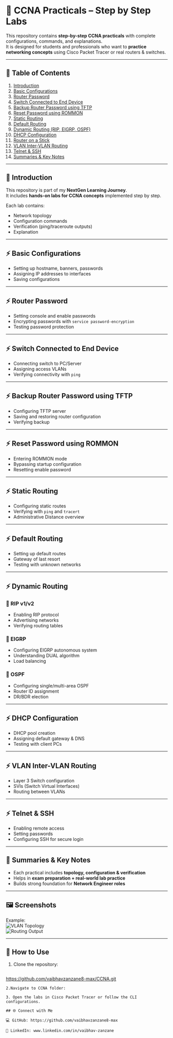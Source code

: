 # 🚀 CCNA Practicals – Step by Step Labs

This repository contains **step-by-step CCNA practicals** with complete configurations, commands, and explanations.  
It is designed for students and professionals who want to **practice networking concepts** using Cisco Packet Tracer or real routers & switches.

---

## 📑 Table of Contents

1. [Introduction](#-introduction)  
2. [Basic Configurations](#-basic-configurations)  
3. [Router Password](#-router-password)  
4. [Switch Connected to End Device](#-switch-connected-to-end-device)  
5. [Backup Router Password using TFTP](#-backup-router-password-using-tftp)  
6. [Reset Password using ROMMON](#-reset-password-using-rommon)    
8. [Static Routing](#-static-routing)  
9. [Default Routing](#-default-routing)  
10. [Dynamic Routing (RIP, EIGRP, OSPF)](#-dynamic-routing)  
11. [DHCP Configuration](#-dhcp-configuration)  
12. [Router on a Stick](#-router-on-a-stick)  
13. [VLAN Inter-VLAN Routing](#-vlan-inter-vlan-routing)  
14. [Telnet & SSH](#-telnet--ssh)  
15. [Summaries & Key Notes](#-summaries--key-notes)  

---

## 📌 Introduction

This repository is part of my **NextGen Learning Journey**.  
It includes **hands-on labs for CCNA concepts** implemented step by step.  

Each lab contains:  
- Network topology  
- Configuration commands  
- Verification (ping/traceroute outputs)  
- Explanation  

---

## ⚡ Basic Configurations

- Setting up hostname, banners, passwords  
- Assigning IP addresses to interfaces  
- Saving configurations  

---

## ⚡ Router Password

- Setting console and enable passwords  
- Encrypting passwords with `service password-encryption`  
- Testing password protection  

---

## ⚡ Switch Connected to End Device

- Connecting switch to PC/Server  
- Assigning access VLANs  
- Verifying connectivity with `ping`  

---

## ⚡ Backup Router Password using TFTP

- Configuring TFTP server  
- Saving and restoring router configuration  
- Verifying backup  

---

## ⚡ Reset Password using ROMMON

- Entering ROMMON mode  
- Bypassing startup configuration  
- Resetting enable password  

---


## ⚡ Static Routing

- Configuring static routes  
- Verifying with `ping` and `tracert`  
- Administrative Distance overview  

---

## ⚡ Default Routing

- Setting up default routes  
- Gateway of last resort  
- Testing with unknown networks  

---

## ⚡ Dynamic Routing

### 🔹 RIP v1/v2  
- Enabling RIP protocol  
- Advertising networks  
- Verifying routing tables  

### 🔹 EIGRP  
- Configuring EIGRP autonomous system  
- Understanding DUAL algorithm  
- Load balancing  

### 🔹 OSPF  
- Configuring single/multi-area OSPF  
- Router ID assignment  
- DR/BDR election  

---

## ⚡ DHCP Configuration

- DHCP pool creation  
- Assigning default gateway & DNS  
- Testing with client PCs  

---


## ⚡ VLAN Inter-VLAN Routing

- Layer 3 Switch configuration  
- SVIs (Switch Virtual Interfaces)  
- Routing between VLANs  

---

## ⚡ Telnet & SSH

- Enabling remote access  
- Setting passwords  
- Configuring SSH for secure login  

---

## 📒 Summaries & Key Notes

- Each practical includes **topology, configuration & verification**  
- Helps in **exam preparation + real-world lab practice**  
- Builds strong foundation for **Network Engineer roles**  

---

## 🖼️ Screenshots

Example:  
![VLAN Topology](https://github.com/user-attachments/assets/49fcdc38-7d4b-4c43-a9c5-ae7354773ec0)  
![Routing Output](https://github.com/user-attachments/assets/974f7f95-7c11-4755-abb5-878b0491609a)  

---

## 🎯 How to Use

1. Clone the repository:
   ```
  https://github.com/vaibhavzanzane8-max/CCNA.git
   ```
2.Navigate to CCNA folder:

3. Open the labs in Cisco Packet Tracer or follow the CLI configurations.

## 🌐 Connect with Me

💻 GitHub: https://github.com/vaibhavzanzane8-max

🔗 LinkedIn: www.linkedin.com/in/vaibhav-zanzane


